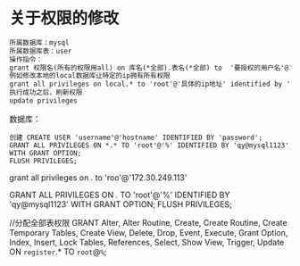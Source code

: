 # 关于权限的修改
``` txt
所属数据库：mysql
所属数据库表：user
操作指令：
grant 权限名(所有的权限用all) on 库名(*全部).表名(*全部) to  '要授权的用户名'@'%'(表示所有的IP，可以只些一个IP) identified by "密码"
例如修改本地的local数据库让特定的ip拥有所有权限
grant all privileges on local.* to 'root'@'具体的ip地址' identified by '具体的密码'
执行成功之后，刷新权限
update privileges
```
数据库：

```msyql
创建 CREATE USER 'username'@'hostname' IDENTIFIED BY 'password';
GRANT ALL PRIVILEGES ON *.* TO 'root'@'%' IDENTIFIED BY 'qy@mysql1123' WITH GRANT OPTION;
FLUSH PRIVILEGES;
```


grant all privileges on *.* to 'roo'@'172.30.249.113'


GRANT ALL PRIVILEGES ON *.* TO 'root'@'%' IDENTIFIED BY 'qy@mysql1123' WITH GRANT OPTION;
FLUSH PRIVILEGES;

//分配全部表权限
GRANT Alter, Alter Routine, Create, Create Routine, Create Temporary Tables, Create View, Delete, Drop, Event, Execute, Grant Option, Index, Insert, Lock Tables, References, Select, Show View, Trigger, Update ON `register`.* TO `root`@`%`;
